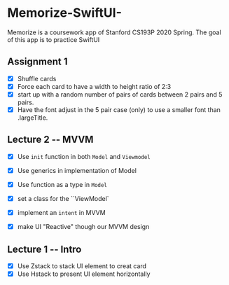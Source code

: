 # Memorize-SwiftUI-

Memorize is a coursework app of Stanford CS193P 2020 Spring. The goal of this app is to practice SwiftUI


## Assignment 1

-[x] Shuffle cards 
-[x] Force each card to have a width to height ratio of 2:3
-[x] start up with a random number of pairs of cards between 2 pairs and 5 pairs.
-[x] Have the font adjust in the 5 pair case (only) to use a smaller font than .largeTitle.

## Lecture 2 --  MVVM 

-[x] Use `init` function in both `Model` and `Viewmodel`
-[x] Use generics in implementation of Model
-[x] Use function as a type in `Model`
-[x] set a class for the ``ViewModel`
-[x] implement an `intent` in MVVM
-[x] make UI "Reactive" though our MVVM design


## Lecture 1 -- Intro

-[x] Use Zstack to stack UI element to creat card
-[x] Use Hstack to present UI element horizontally
